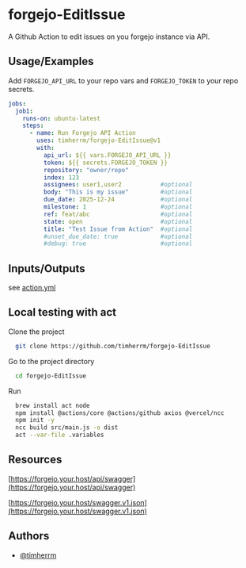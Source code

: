 # forgejo-EditIssue

A Github Action to edit issues on you forgejo instance via API.

## Usage/Examples

Add ```FORGEJO_API_URL``` to your repo vars and ```FORGEJO_TOKEN``` to your repo secrets.

```yaml
jobs:
  job1:
    runs-on: ubuntu-latest
    steps:
      - name: Run Forgejo API Action
        uses: timherrm/forgejo-EditIssue@v1
        with:
          api_url: ${{ vars.FORGEJO_API_URL }}
          token: ${{ secrets.FORGEJO_TOKEN }}
          repository: "owner/repo"
          index: 123
          assignees: user1,user2           #optional
          body: "This is my issue"         #optional
          due_date: 2025-12-24             #optional
          milestone: 1                     #optional
          ref: feat/abc                    #optional
          state: open                      #optional
          title: "Test Issue from Action"  #optional
          #unset_due_date: true            #optional
          #debug: true                     #optional

```

## Inputs/Outputs

see [action.yml](action.yml)

## Local testing with act

Clone the project

```bash
  git clone https://github.com/timherrm/forgejo-EditIssue
```

Go to the project directory

```bash
  cd forgejo-EditIssue
```

Run

```bash
  brew install act node
  npm install @actions/core @actions/github axios @vercel/ncc
  npm init -y
  ncc build src/main.js -o dist
  act --var-file .variables
```

## Resources

[https://forgejo.your.host/api/swagger](https://forgejo.your.host/api/swagger)

[https://forgejo.your.host/swagger.v1.json](https://forgejo.your.host/swagger.v1.json)

## Authors

- [@timherrm](https://www.github.com/timherrm)
